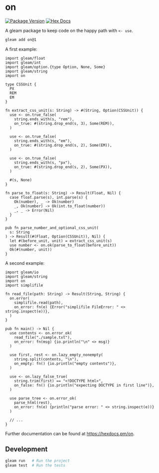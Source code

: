 # on

[![Package Version](https://img.shields.io/hexpm/v/on)](https://hex.pm/packages/on)
[![Hex Docs](https://img.shields.io/badge/hex-docs-ffaff3)](https://hexdocs.pm/on/)

A gleam package to keep code on the happy path with `<- use`.

```sh
gleam add on@1
```

A first example:

```gleam
import gleam/float
import gleam/int
import gleam/option.{type Option, None, Some}
import gleam/string
import on

type CSSUnit {
  PX
  REM
  EM
}

fn extract_css_unit(s: String) -> #(String, Option(CSSUnit)) {
  use <- on.true_false(
    string.ends_with(s, "rem"),
    on_true: #(string.drop_end(s, 3), Some(REM)),
  )

  use <- on.true_false(
    string.ends_with(s, "em"),
    on_true: #(string.drop_end(s, 2), Some(EM)),
  )

  use <- on.true_false(
    string.ends_with(s, "px"),
    on_true: #(string.drop_end(s, 2), Some(PX)),
  )

  #(s, None)
}

fn parse_to_float(s: String) -> Result(Float, Nil) {
  case float.parse(s), int.parse(s) {
    Ok(number), _ -> Ok(number)
    _, Ok(number) -> Ok(int.to_float(number))
    _, _ -> Error(Nil)
  }
}

pub fn parse_number_and_optional_css_unit(
  s: String
) -> Result(#(Float, Option(CSSUnit)), Nil) {
  let #(before_unit, unit) = extract_css_unit(s)
  use number <- on.ok(parse_to_float(before_unit))
  Ok(#(number, unit))
}
```

A second example:

```gleam
import gleam/io
import gleam/string
import on
import simplifile

fn read_file(path: String) -> Result(String, String) {
  on.error(
    simplifile.read(path),
    on_error: fn(e) {Error("simplifile FileError: " <> string.inspect(e))},
  )
}

pub fn main() -> Nil {
  use contents <- on.error_ok(
    read_file("./sample.txt"),
    on_error: fn(msg) {io.println("\n" <> msg)}
  )

  use first, rest <- on.lazy_empty_nonempty(
    string.split(contents, "\n"),
    on_empty: fn() {io.println("empty contents")},
  )

  use <- on.lazy_false_true(
    string.trim(first) == "<!DOCTYPE html>",
    on_false: fn() {io.println("expecting DOCTYPE in first line")},
  )

  use parse_tree <- on.error_ok(
    parse_html(rest),
    on_error: fn(e) {println("parse error: " <> string.inspect(e))}
  )

  // ...
}
```

Further documentation can be found at <https://hexdocs.pm/on>.

## Development

```sh
gleam run   # Run the project
gleam test  # Run the tests
```
